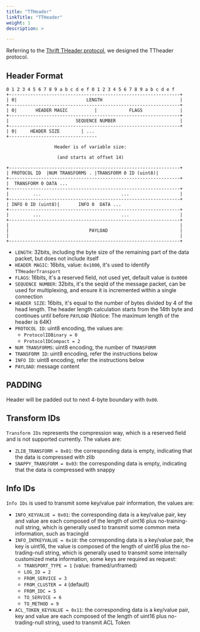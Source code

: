 ```yaml
---
title: "TTHeader"
linkTitle: "TTHeader"
weight: 1
description: >

---
```


Referring to the [Thrift THeader protocol](https://github.com/apache/thrift/blob/master/doc/specs/HeaderFormat.md), we designed the TTheader protocol.

## Header Format

```
0 1 2 3 4 5 6 7 8 9 a b c d e f 0 1 2 3 4 5 6 7 8 9 a b c d e f
+----------------------------------------------------------------+
| 0|                          LENGTH                             |
+----------------------------------------------------------------+
| 0|       HEADER MAGIC          |            FLAGS              |
+----------------------------------------------------------------+
|                         SEQUENCE NUMBER                        |
+----------------------------------------------------------------+
| 0|     HEADER SIZE        | ...
+---------------------------------

                  Header is of variable size:

                   (and starts at offset 14)

+----------------------------------------------------------------+
| PROTOCOL ID  |NUM TRANSFORMS . |TRANSFORM 0 ID (uint8)|
+----------------------------------------------------------------+
|  TRANSFORM 0 DATA ...
+----------------------------------------------------------------+
|         ...                              ...                   |
+----------------------------------------------------------------+
| INFO 0 ID (uint8)|       INFO 0  DATA ...
+----------------------------------------------------------------+
|         ...                              ...                   |
+----------------------------------------------------------------+
|                                                                |
|                              PAYLOAD                           |
|                                                                |
+----------------------------------------------------------------+
```

- `LENGTH`: 32bits, including the byte size of the remaining part of the data packet, but does not include itself
- `HEADER MAGIC`: 16bits, value: `0x1000`, it's used to identify `TTHeaderTransport`
- `FLAGS`: 16bits, it's a reserved field, not used yet, default value is `0x0000`
- `SEQUENCE NUMBER`: 32bits, it's the seqId of the message packet, can be used for multiplexing, and ensure it is incremented within a single connection
- `HEADER SIZE`: 16bits, it's equal to the number of bytes divided by 4 of the head length. The header length calculation starts from the 14th byte and continues until before `PAYLOAD` (Notice: The maximum length of the header is 64K)
- `PROTOCOL ID`: uint8 encoding, the values are:
  - `ProtocolIDBinary = 0`
  - `ProtocolIDCompact = 2`
- `NUM TRANSFORMS`: uint8 encoding, the number of `TRANSFORM`
- `TRANSFORM ID`: uint8 encoding, refer the instructions below
- `INFO ID`: uint8 encoding, refer the instructions below
- `PAYLOAD`: message content

## PADDING

Header will be padded out to next 4-byte boundary with `0x00`.

## Transform IDs

`Transform IDs` represents the compression way, which is a reserved field and is not supported currently. The values are:

- `ZLIB_TRANSFORM = 0x01`: the corresponding data is empty, indicating that the data is compressed with zlib
- `SNAPPY_TRANSFORM = 0x03`: the corresponding data is empty, indicating that the data is compressed with snappy

## Info IDs

`Info IDs` is used to transmit some key/value pair information, the values are:

- `INFO_KEYVALUE = 0x01`: the corresponding data is a key/value pair, key and value are each composed of the length of uint16 plus no-training-null string, which is generally used to transmit some common meta information, such as tracingId
- `INFO_INTKEYVALUE = 0x10`: the corresponding data is a key/value pair, the key is uint16, the value is composed of the length of uint16 plus the no-trading-null string, which is generally used to transmit some internally customized meta information, some keys are required as request:
  - `TRANSPORT_TYPE = 1` (value: framed/unframed)
  - `LOG_ID = 2`
  - `FROM_SERVICE = 3`
  - `FROM_CLUSTER = 4` (default)
  - `FROM_IDC = 5`
  - `TO_SERVICE = 6`
  - `TO_METHOD = 9`
- `ACL_TOKEN_KEYVALUE = 0x11`: the corresponding data is a key/value pair, key and value are each composed of the length of uint16 plus no-trading-null string, used to transmit ACL Token
